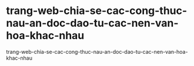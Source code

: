 # trang-web-chia-se-cac-cong-thuc-nau-an-doc-dao-tu-cac-nen-van-hoa-khac-nhau
trang-web-chia-se-cac-cong-thuc-nau-an-doc-dao-tu-cac-nen-van-hoa-khac-nhau
